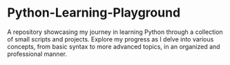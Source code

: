 # Python-Learning-Playground
A repository showcasing my journey in learning Python through a collection of small scripts and projects. Explore my progress as I delve into various concepts, from basic syntax to more advanced topics, in an organized and professional manner.
